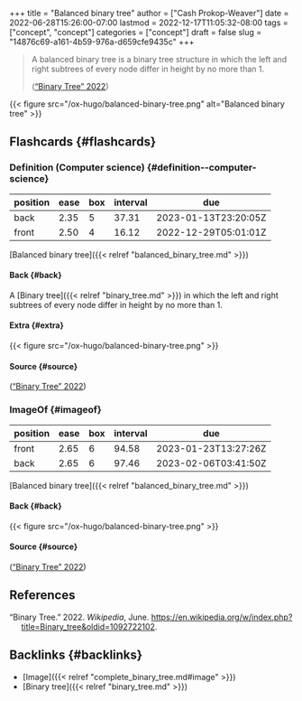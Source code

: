 +++
title = "Balanced binary tree"
author = ["Cash Prokop-Weaver"]
date = 2022-06-28T15:26:00-07:00
lastmod = 2022-12-17T11:05:32-08:00
tags = ["concept", "concept"]
categories = ["concept"]
draft = false
slug = "14876c69-a161-4b59-976a-d659cfe9435c"
+++

> A balanced binary tree is a binary tree structure in which the left and right subtrees of every node differ in height by no more than 1.
>
> (<a href="#citeproc_bib_item_1">“Binary Tree” 2022</a>)

{{< figure src="/ox-hugo/balanced-binary-tree.png" alt="Balanced binary tree" >}}


## Flashcards {#flashcards}


### Definition (Computer science) {#definition--computer-science}

| position | ease | box | interval | due                  |
|----------|------|-----|----------|----------------------|
| back     | 2.35 | 5   | 37.31    | 2023-01-13T23:20:05Z |
| front    | 2.50 | 4   | 16.12    | 2022-12-29T05:01:01Z |

[Balanced binary tree]({{< relref "balanced_binary_tree.md" >}})


#### Back {#back}

A [Binary tree]({{< relref "binary_tree.md" >}}) in which the left and right subtrees of every node differ in height by no more than 1.


#### Extra {#extra}

{{< figure src="/ox-hugo/balanced-binary-tree.png" >}}


#### Source {#source}

(<a href="#citeproc_bib_item_1">“Binary Tree” 2022</a>)


### ImageOf {#imageof}

| position | ease | box | interval | due                  |
|----------|------|-----|----------|----------------------|
| front    | 2.65 | 6   | 94.58    | 2023-01-23T13:27:26Z |
| back     | 2.65 | 6   | 97.46    | 2023-02-06T03:41:50Z |

[Balanced binary tree]({{< relref "balanced_binary_tree.md" >}})


#### Back {#back}

{{< figure src="/ox-hugo/balanced-binary-tree.png" >}}


#### Source {#source}

(<a href="#citeproc_bib_item_1">“Binary Tree” 2022</a>)

## References

<style>.csl-entry{text-indent: -1.5em; margin-left: 1.5em;}</style><div class="csl-bib-body">
  <div class="csl-entry"><a id="citeproc_bib_item_1"></a>“Binary Tree.” 2022. <i>Wikipedia</i>, June. <a href="https://en.wikipedia.org/w/index.php?title=Binary_tree&oldid=1092722102">https://en.wikipedia.org/w/index.php?title=Binary_tree&#38;oldid=1092722102</a>.</div>
</div>


## Backlinks {#backlinks}

-   [Image]({{< relref "complete_binary_tree.md#image" >}})
-   [Binary tree]({{< relref "binary_tree.md" >}})
